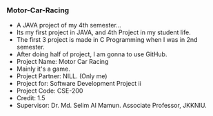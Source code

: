 ### Motor-Car-Racing
* A JAVA project of my 4th semester...
* Its my first project in JAVA, and 4th Project in my student life. 
* The first 3 project is made in C Programming when I was in 2nd semester. 
* After doing half of project, I am gonna to use GitHub.  
* Project Name: Motor Car Racing 
* Mainly it's a game.
* Project Partner: NILL. (Only me) 
* Project for: Software Development Project ii
* Project Code: CSE-200 
* Credit: 1.5 
* Supervisor: Dr. Md. Selim Al Mamun. Associate Professor, JKKNIU.
